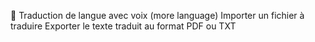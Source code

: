 📄 Traduction de langue avec voix (more language)
Importer un fichier à traduire
Exporter le texte traduit au format PDF ou TXT
